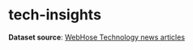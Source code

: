 # tech-insights



**Dataset source**: [WebHose Technology news articles](https://webhose.io/free-datasets/technology-news-articles/)
